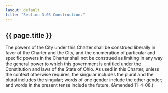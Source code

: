 ```yaml
---
layout: default 
title: "Section 3.03 Construction."
---
```


{{ page.title }}
----------------

The powers of the City under this Charter shall be construed liberally
in favor of the Charter and the City, and the enumeration of particular
and specific powers in the Charter shall not be construed as limiting in
any way the general power to which this government is entitled under the
Constitution and laws of the State of Ohio. As used in this Charter,
unless the context otherwise requires, the singular includes the plural
and the plural includes the singular; words of one gender include the
other gender; and words in the present tense include the future.
(Amended 11-4-08.)
